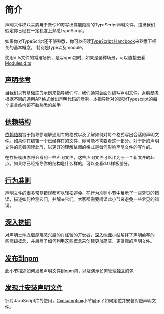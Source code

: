 # 简介

声明文件模块主要用于教你如何写出性能更高的TypeScript声明文件。这里我们假定你已经在一定程度上熟悉TypeScript。

如果你对TypeScript还不够熟悉，你可以阅读[TypeScript Handbook](https://www.typescriptlang.org/docs/handbook/2/basic-types.html)来熟悉下相关的基本概念， 特别是type以及module。

使用d.ts文件的常用场景，是写npm包时。如果是这种场景，可以直接去看[Modules.d.ts](./模块声明文件.md)

## [声明参考](./声明参考.md )

当我们只有基础库的示例来指导我们时，我们通常会面对编写声明文件。[声明参考](./%E5%A3%B0%E6%98%8E%E5%8F%82%E8%80%83.md)根据不同的通用API格式给出声明代码的示例。本指导针对的是对Typescript的每个语言结构都不胜熟悉的新手

## [依赖结构](./依赖结构.md )

[依赖结构](./%E4%BE%9D%E8%B5%96%E7%BB%93%E6%9E%84.md)旨于指导你理解通用库的格式以及了解如何对每个格式写出合适的声明文件。如果你在编辑一个已经存在的文件，你可能不需要看这一部分。对于新的声明文件的笔者阅读此节，以更好的理解依赖的格式是如何影响声明文件的写作的。

在样板模块你将会看到一些声明文件，这些声明文件可以作为写一个新文件的起点。如果你已经指导你的结构是什么样的，可以查看d.ts样板部分。

## [行为准则](./行为准则.md)

声明文件的很多常见错误都可以轻松避免。在[行为准则](./行为准则md)小节中展示了一些常见的错误，描述如何检测它们，并解决它们。大家都需要阅读此小节来避免一些常见的错误。

## [深入挖掘](./深入挖掘.md)

对声明文件底层原理感兴趣的有经验的开发者，[深入挖掘](./深入挖掘.md)小结解释了声明编写的一些高级概念，并展示了如何利用这些概念来创建更加简洁、更直观的声明文件。

## [发布到npm](./发布到npm.md)

此小节描述如何发布声明文件到npm包，以及演示如何管理独立的包

## [发现并安装声明文件](./Consumption.md)

针对JavaScript库的使用，[Consumption](./Consumption.md)小节展示了如何定位并安装对应声明文件。
